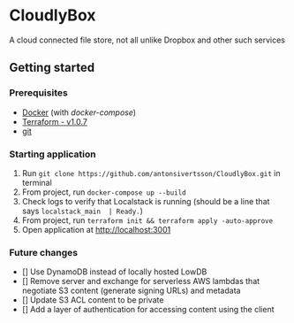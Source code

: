 # CloudlyBox

A cloud connected file store, not all unlike Dropbox and other such services

## Getting started

### Prerequisites

* [Docker](https://docs.docker.com/get-docker/) (with *docker-compose*)
* [Terraform - v1.0.7](https://www.terraform.io/downloads.html)
* [git](https://git-scm.com/downloads)

### Starting application

1. Run `git clone https://github.com/antonsivertsson/CloudlyBox.git` in terminal
2. From project, run `docker-compose up --build`
3. Check logs to verify that Localstack is running (should be a line that says `localstack_main  | Ready.`)
4. From project, run `terraform init && terraform apply -auto-approve`
5. Open application at [http://localhost:3001](http://localhost:3001)

### Future changes

- [] Use DynamoDB instead of locally hosted LowDB
- [] Remove server and exchange for serverless AWS lambdas that negotiate S3 content (generate signing URLs) and metadata
- [] Update S3 ACL content to be private
- [] Add a layer of authentication for accessing content using the client